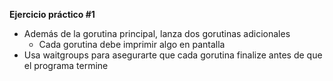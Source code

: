 **Ejercicio práctico #1**

- Además de la gorutina principal, lanza dos gorutinas adicionales
    - Cada gorutina debe imprimir algo en pantalla
- Usa waitgroups para asegurarte que cada gorutina finalize antes de que el programa termine
